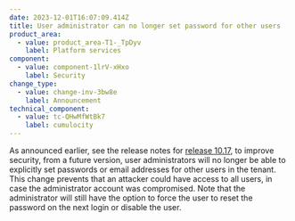 ```yaml
---
date: 2023-12-01T16:07:09.414Z
title: User administrator can no longer set password for other users
product_area:
  - value: product_area-T1-_TpDyv
    label: Platform services
component:
  - value: component-1lrV-xHxo
    label: Security
change_type:
  - value: change-inv-3bw8e
    label: Announcement
technical_component:
  - value: tc-QHwMfWtBk7
    label: cumulocity
---
```

As announced earlier, see the release notes for [release 10.17](https://cumulocity.com/releasenotes/release-10-17-0/announcements-10-17-0), to improve security, from a future version, user administrators will no longer be able to explicitly set passwords or email addresses for other users in the tenant. This change prevents that an attacker could have access to all users, in case the administrator account was compromised. Note that the administrator will still have the option to force the user to reset the password on the next login or disable the user.
